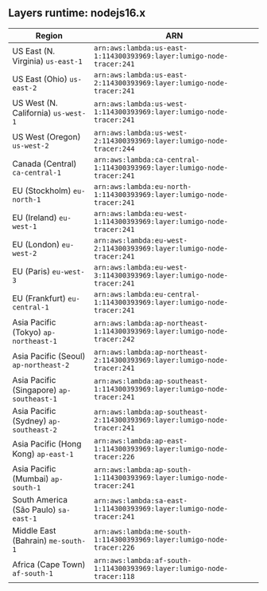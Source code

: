 Layers runtime: nodejs16.x
----
| Region | ARN |
| --- | --- |
|US East (N. Virginia)  `us-east-1`|`arn:aws:lambda:us-east-1:114300393969:layer:lumigo-node-tracer:241`|
|US East (Ohio)  `us-east-2`|`arn:aws:lambda:us-east-2:114300393969:layer:lumigo-node-tracer:241`|
|US West (N. California)  `us-west-1`|`arn:aws:lambda:us-west-1:114300393969:layer:lumigo-node-tracer:241`|
|US West (Oregon)  `us-west-2`|`arn:aws:lambda:us-west-2:114300393969:layer:lumigo-node-tracer:244`|
|Canada (Central)  `ca-central-1`|`arn:aws:lambda:ca-central-1:114300393969:layer:lumigo-node-tracer:241`|
|EU (Stockholm)  `eu-north-1`|`arn:aws:lambda:eu-north-1:114300393969:layer:lumigo-node-tracer:241`|
|EU (Ireland)  `eu-west-1`|`arn:aws:lambda:eu-west-1:114300393969:layer:lumigo-node-tracer:241`|
|EU (London)  `eu-west-2`|`arn:aws:lambda:eu-west-2:114300393969:layer:lumigo-node-tracer:241`|
|EU (Paris)  `eu-west-3`|`arn:aws:lambda:eu-west-3:114300393969:layer:lumigo-node-tracer:241`|
|EU (Frankfurt)  `eu-central-1`|`arn:aws:lambda:eu-central-1:114300393969:layer:lumigo-node-tracer:241`|
|Asia Pacific (Tokyo)  `ap-northeast-1`|`arn:aws:lambda:ap-northeast-1:114300393969:layer:lumigo-node-tracer:242`|
|Asia Pacific (Seoul)  `ap-northeast-2`|`arn:aws:lambda:ap-northeast-2:114300393969:layer:lumigo-node-tracer:241`|
|Asia Pacific (Singapore)  `ap-southeast-1`|`arn:aws:lambda:ap-southeast-1:114300393969:layer:lumigo-node-tracer:241`|
|Asia Pacific (Sydney)  `ap-southeast-2`|`arn:aws:lambda:ap-southeast-2:114300393969:layer:lumigo-node-tracer:241`|
|Asia Pacific (Hong Kong)  `ap-east-1`|`arn:aws:lambda:ap-east-1:114300393969:layer:lumigo-node-tracer:226`|
|Asia Pacific (Mumbai)  `ap-south-1`|`arn:aws:lambda:ap-south-1:114300393969:layer:lumigo-node-tracer:241`|
|South America (São Paulo)  `sa-east-1`|`arn:aws:lambda:sa-east-1:114300393969:layer:lumigo-node-tracer:241`|
|Middle East (Bahrain)  `me-south-1`|`arn:aws:lambda:me-south-1:114300393969:layer:lumigo-node-tracer:226`|
|Africa (Cape Town)  `af-south-1`|`arn:aws:lambda:af-south-1:114300393969:layer:lumigo-node-tracer:118`|

